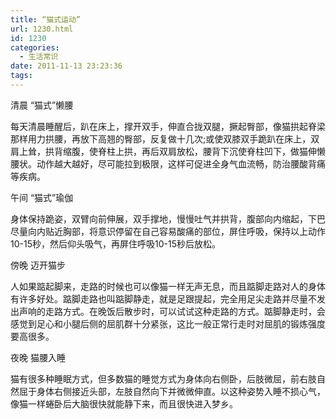```yaml
---
title: “猫式运动”
url: 1230.html
id: 1230
categories:
  - 生活常识
date: 2011-11-13 23:23:36
tags:
---
```


清晨 “猫式”懒腰  
  
每天清晨睡醒后，趴在床上，撑开双手，伸直合拢双腿，撅起臀部，像猫拱起脊梁那样用力拱腰，再放下高翘的臀部，反复做十几次;或使双膝双手跪趴在床上，双肩上耸，拱背缩腹，使脊柱上拱，再后双肩放松，腰背下沉使脊柱凹下，做猫伸懒腰状。动作越大越好，尽可能拉到极限，这样可促进全身气血流畅，防治腰酸背痛等疾病。  
  
午间 “猫式”瑜伽  
  
身体保持跪姿，双臂向前伸展，双手撑地，慢慢吐气并拱背，腹部向内缩起，下巴尽量向内贴近胸部，将意识停留在自己容易酸痛的部位，屏住呼吸，保持以上动作10-15秒，然后仰头吸气，再屏住呼吸10-15秒后放松。  
  
傍晚 迈开猫步  
  
人如果踮起脚来，走路的时候也可以像猫一样无声无息，而且踮脚走路对人的身体有许多好处。踮脚走路也叫踮脚静走，就是足跟提起，完全用足尖走路并尽量不发出声响的走路方式。在晚饭后散步时，可以试试这种走路的方式。踮脚静走时，会感觉到足心和小腿后侧的屈肌群十分紧张，这比一般正常行走时对屈肌的锻炼强度要高很多。  
  
夜晚 猫腰入睡  
  
猫有很多种睡眠方式，但多数猫的睡觉方式为身体向右侧卧，后肢微屈，前右肢自然屈于身体右侧接近头部，左肢自然向下并微微伸直。以这种姿势入睡不损心气，像猫一样蜷卧后大脑很快就能静下来，而且很快进入梦乡。